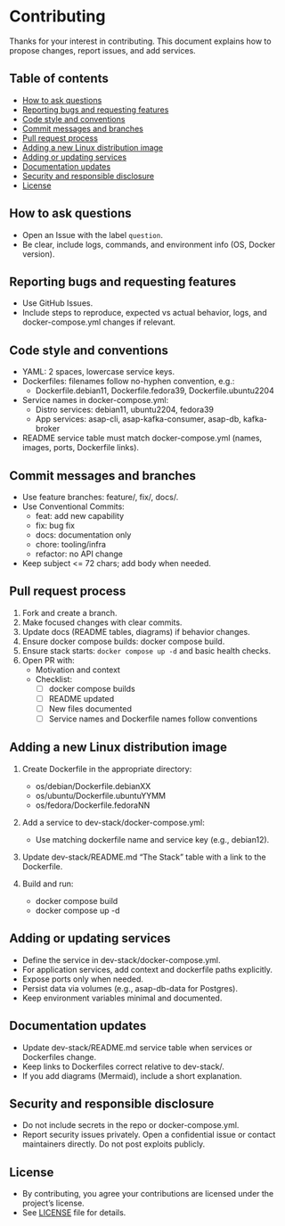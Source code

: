 # Contributing

Thanks for your interest in contributing. This document explains how to propose changes, report issues, and add services.

## Table of contents

- [How to ask questions](#how-to-ask-questions)
- [Reporting bugs and requesting features](#reporting-bugs-and-requesting-features)
- [Code style and conventions](#code-style-and-conventions)
- [Commit messages and branches](#commit-messages-and-branches)
- [Pull request process](#pull-request-process)
- [Adding a new Linux distribution image](#adding-a-new-linux-distribution-image)
- [Adding or updating services](#adding-or-updating-services)
- [Documentation updates](#documentation-updates)
- [Security and responsible disclosure](#security-and-responsible-disclosure)
- [License](#license)

## How to ask questions

- Open an Issue with the label `question`.
- Be clear, include logs, commands, and environment info (OS, Docker version).

## Reporting bugs and requesting features

- Use GitHub Issues.
- Include steps to reproduce, expected vs actual behavior, logs, and docker-compose.yml changes if relevant.

## Code style and conventions

- YAML: 2 spaces, lowercase service keys.
- Dockerfiles: filenames follow no-hyphen convention, e.g.:
  - Dockerfile.debian11, Dockerfile.fedora39, Dockerfile.ubuntu2204
- Service names in docker-compose.yml:
  - Distro services: debian11, ubuntu2204, fedora39
  - App services: asap-cli, asap-kafka-consumer, asap-db, kafka-broker
- README service table must match docker-compose.yml (names, images, ports, Dockerfile links).

## Commit messages and branches

- Use feature branches: feature/<short-name>, fix/<short-name>, docs/<short-name>.
- Use Conventional Commits:
  - feat: add new capability
  - fix: bug fix
  - docs: documentation only
  - chore: tooling/infra
  - refactor: no API change
- Keep subject <= 72 chars; add body when needed.

## Pull request process

1. Fork and create a branch.
2. Make focused changes with clear commits.
3. Update docs (README tables, diagrams) if behavior changes.
4. Ensure docker compose builds: docker compose build.
5. Ensure stack starts: `docker compose up -d` and basic health checks.
6. Open PR with:
   - Motivation and context
   - Checklist:
     - [ ] docker compose builds
     - [ ] README updated
     - [ ] New files documented
     - [ ] Service names and Dockerfile names follow conventions

## Adding a new Linux distribution image

1. Create Dockerfile in the appropriate directory:
   - os/debian/Dockerfile.debianXX
   - os/ubuntu/Dockerfile.ubuntuYYMM
   - os/fedora/Dockerfile.fedoraNN

2. Add a service to dev-stack/docker-compose.yml:
   - Use matching dockerfile name and service key (e.g., debian12).

3. Update dev-stack/README.md “The Stack” table with a link to the Dockerfile.

4. Build and run:
   - docker compose build <service>
   - docker compose up -d <service>

## Adding or updating services

- Define the service in dev-stack/docker-compose.yml.
- For application services, add context and dockerfile paths explicitly.
- Expose ports only when needed.
- Persist data via volumes (e.g., asap-db-data for Postgres).
- Keep environment variables minimal and documented.

## Documentation updates

- Update dev-stack/README.md service table when services or Dockerfiles change.
- Keep links to Dockerfiles correct relative to dev-stack/.
- If you add diagrams (Mermaid), include a short explanation.

## Security and responsible disclosure

- Do not include secrets in the repo or docker-compose.yml.
- Report security issues privately. Open a confidential issue or contact maintainers directly. Do not post exploits publicly.

## License

- By contributing, you agree your contributions are licensed under the project’s license.
- See [LICENSE](LICENSE) file for details.
